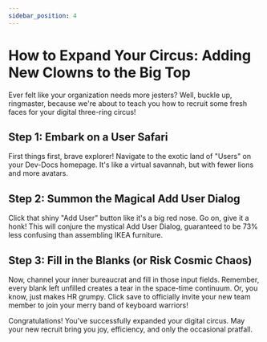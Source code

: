 ```yaml
---
sidebar_position: 4
---
```




# How to Expand Your Circus: Adding New Clowns to the Big Top

Ever felt like your organization needs more jesters? Well, buckle up, ringmaster, because we're about to teach you how to recruit some fresh faces for your digital three-ring circus!

## Step 1: Embark on a User Safari

First things first, brave explorer! Navigate to the exotic land of "Users" on your Dev-Docs homepage. It's like a virtual savannah, but with fewer lions and more avatars.

## Step 2: Summon the Magical Add User Dialog

Click that shiny "Add User" button like it's a big red nose. Go on, give it a honk! This will conjure the mystical Add User Dialog, guaranteed to be 73% less confusing than assembling IKEA furniture.

## Step 3: Fill in the Blanks (or Risk Cosmic Chaos)

Now, channel your inner bureaucrat and fill in those input fields. Remember, every blank left unfilled creates a tear in the space-time continuum. Or, you know, just makes HR grumpy. Click save to officially invite your new team member to join your merry band of keyboard warriors!

Congratulations! You've successfully expanded your digital circus. May your new recruit bring you joy, efficiency, and only the occasional pratfall.
